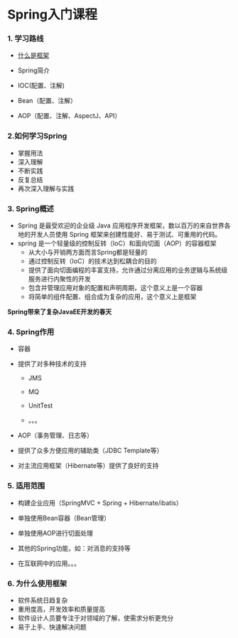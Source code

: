 # Spring入门课程

### 1. 学习路线

- [什么是框架](https://zh.wikipedia.org/wiki/%E8%BB%9F%E9%AB%94%E6%A1%86%E6%9E%B6)

- Spring简介

- IOC(配置、注解)

- Bean（配置、注解）

- AOP（配置、注解、AspectJ、API）

### 2.如何学习Spring

- 掌握用法
- 深入理解
- 不断实践
- 反复总结
- 再次深入理解与实践

### 3. Spring概述

- Spring 是最受欢迎的企业级 Java 应用程序开发框架，数以百万的来自世界各地的开发人员使用 Spring 框架来创建性能好、易于测试、可重用的代码。
- spring 是一个轻量级的控制反转（IoC）和面向切面（AOP）的容器框架
  - 从大小与开销两方面而言Spring都是轻量的
  - 通过控制反转（IoC）的技术达到松耦合的目的
  - 提供了面向切面编程的丰富支持，允许通过分离应用的业务逻辑与系统级服务进行内聚性的开发
  - 包含并管理应用对象的配置和声明周期，这个意义上是一个容器
  - 将简单的组件配置、组合成为复杂的应用，这个意义上是框架

**Spring带来了复杂JavaEE开发的春天**

### 4. Spring作用

- 容器
- 提供了对多种技术的支持

  - JMS

  - MQ

  - UnitTest

  - 。。。
- AOP（事务管理、日志等）
- 提供了众多方便应用的辅助类（JDBC Template等）
- 对主流应用框架（Hibernate等）提供了良好的支持
### 5. 适用范围

- 构建企业应用（SpringMVC + Spring + Hibernate/ibatis）

- 单独使用Bean容器（Bean管理）

- 单独使用AOP进行切面处理

- 其他的Spring功能，如：对消息的支持等

- 在互联网中的应用。。。

### 6. 为什么使用框架

- 软件系统日趋复杂
- 重用度高，开发效率和质量提高
- 软件设计人员要专注于对领域的了解，使需求分析更充分
- 易于上手、快速解决问题